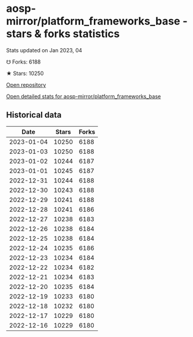 # aosp-mirror/platform_frameworks_base - stars & forks statistics

Stats updated on Jan 2023, 04

☋ Forks: 6188

★ Stars: 10250

[Open repository](https://github.com/aosp-mirror/platform_frameworks_base)

[Open detailed stats for aosp-mirror/platform_frameworks_base](https://reviewgithub.com/rep/aosp-mirror/platform_frameworks_base)

## Historical data
| Date | Stars | Forks |
|------|-------|-------|
| 2023-01-04 | 10250 | 6188 | 
| 2023-01-03 | 10250 | 6188 | 
| 2023-01-02 | 10244 | 6187 | 
| 2023-01-01 | 10245 | 6187 | 
| 2022-12-31 | 10244 | 6188 | 
| 2022-12-30 | 10243 | 6188 | 
| 2022-12-29 | 10241 | 6188 | 
| 2022-12-28 | 10241 | 6186 | 
| 2022-12-27 | 10238 | 6183 | 
| 2022-12-26 | 10238 | 6184 | 
| 2022-12-25 | 10238 | 6184 | 
| 2022-12-24 | 10235 | 6186 | 
| 2022-12-23 | 10234 | 6184 | 
| 2022-12-22 | 10234 | 6182 | 
| 2022-12-21 | 10234 | 6183 | 
| 2022-12-20 | 10235 | 6184 | 
| 2022-12-19 | 10233 | 6180 | 
| 2022-12-18 | 10232 | 6180 | 
| 2022-12-17 | 10229 | 6180 | 
| 2022-12-16 | 10229 | 6180 | 

